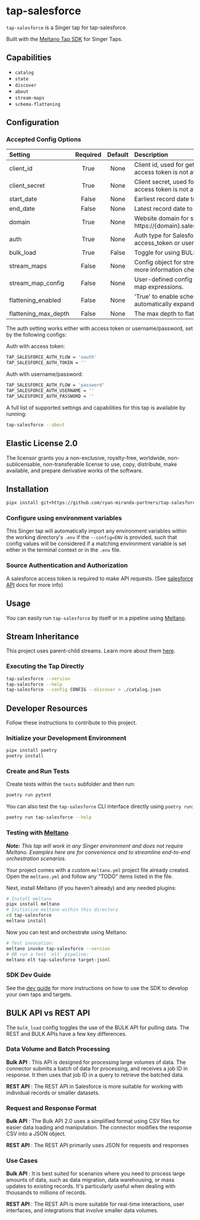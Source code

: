 # tap-salesforce

`tap-salesforce` is a Singer tap for tap-salesforce.

Built with the [Meltano Tap SDK](https://sdk.meltano.com) for Singer Taps.

## Capabilities

* `catalog`
* `state`
* `discover`
* `about`
* `stream-maps`
* `schema-flattening`

## Configuration

### Accepted Config Options

| Setting              | Required | Default | Description                                                                                                                                 |
|:---------------------|:--------:|:-------:|:--------------------------------------------------------------------------------------------------------------------------------------------|
| client_id            |   True   |  None   | Client id, used for getting access token if access token is not available                                                                   |
| client_secret        |   True   |  None   | Client secret, used for getting access token if access token is not available                                                               |
| start_date           |  False   |  None   | Earliest record date to sync                                                                                                                |
| end_date             |  False   |  None   | Latest record date to sync                                                                                                                  |
| domain               |   True   |  None   | Website domain for site url, ie., https://{domain}.salesforce.com/services/data/                                                            |
| auth                 |   True   |  None   | Auth type for Salesforce API requires either access_token or username/password                                                              |
| bulk_load            |   True   |  False  | Toggle for using BULK API method |                                                                                                           |
| stream_maps          |  False   |  None   | Config object for stream maps capability. For more information check out [Stream Maps](https://sdk.meltano.com/en/latest/stream_maps.html). 
| stream_map_config    |  False   |  None   | User-defined config values to be used within map expressions.                                                                               |
| flattening_enabled   |  False   |  None   | 'True' to enable schema flattening and automatically expand nested properties.                                                              |
| flattening_max_depth |  False   |  None   | The max depth to flatten schemas.                                                                                                           |

The auth setting works either with access token or username/password, set by the following configs:

Auth with access token:
```bash
TAP_SALESFORCE_AUTH_FLOW = 'oauth'
TAP_SALESFORCE_AUTH_TOKEN = ''
```

Auth with username/password:
```bash
TAP_SALESFORCE_AUTH_FLOW = 'password'
TAP_SALESFORCE_AUTH_USERNAME = ''
TAP_SALESFORCE_AUTH_PASSWORD = ''
```

A full list of supported settings and capabilities for this tap is available by running:

```bash
tap-salesforce --about
```

## Elastic License 2.0

The licensor grants you a non-exclusive, royalty-free, worldwide, non-sublicensable, non-transferable license to use, copy, distribute, make available, and prepare derivative works of the software.

## Installation

```bash
pipx install git+https://github.com/ryan-miranda-partners/tap-salesforce.git
```

### Configure using environment variables

This Singer tap will automatically import any environment variables within the working directory's
`.env` if the `--config=ENV` is provided, such that config values will be considered if a matching
environment variable is set either in the terminal context or in the `.env` file.

### Source Authentication and Authorization

A salesforce access token is required to make API requests. (See [salesforce API](https://developers.salesforce.com/docs/api/working-with-oauth) docs for more info)

## Usage

You can easily run `tap-salesforce` by itself or in a pipeline using [Meltano](https://meltano.com/).

## Stream Inheritance

This project uses parent-child streams. Learn more about them [here](https://gitlab.com/meltano/sdk/-/blob/main/docs/parent_streams.md).

### Executing the Tap Directly

```bash
tap-salesforce --version
tap-salesforce --help
tap-salesforce --config CONFIG --discover > ./catalog.json
```

## Developer Resources

Follow these instructions to contribute to this project.

### Initialize your Development Environment

```bash
pipx install poetry
poetry install
```

### Create and Run Tests

Create tests within the `tests` subfolder and
  then run:

```bash
poetry run pytest
```

You can also test the `tap-salesforce` CLI interface directly using `poetry run`:

```bash
poetry run tap-salesforce --help
```

### Testing with [Meltano](https://www.meltano.com)

_**Note:** This tap will work in any Singer environment and does not require Meltano.
Examples here are for convenience and to streamline end-to-end orchestration scenarios._

Your project comes with a custom `meltano.yml` project file already created. Open the `meltano.yml` and follow any "TODO" items listed in
the file.

Next, install Meltano (if you haven't already) and any needed plugins:

```bash
# Install meltano
pipx install meltano
# Initialize meltano within this directory
cd tap-salesforce
meltano install
```

Now you can test and orchestrate using Meltano:

```bash
# Test invocation:
meltano invoke tap-salesforce --version
# OR run a test `elt` pipeline:
meltano elt tap-salesforce target-jsonl
```

### SDK Dev Guide

See the [dev guide](https://sdk.meltano.com/en/latest/dev_guide.html) for more instructions on how to use the SDK to
develop your own taps and targets.

## BULK API vs REST API

The `bulk_load` config toggles the use of the BULK API for pulling data. The REST and BULK APIs have a few key differences.

### Data Volume and Batch Processing

**Bulk API** : This API is designed for processing large volumes of data. The connector submits a batch of data for processing, and receives a job ID in response. It then uses that job ID in a query to retrieve the batched data.

**REST API** : The REST API in Salesforce is more suitable for working with individual records or smaller datasets.

### Request and Response Format

**Bulk API** : The Bulk API 2.0 uses a simplified format using CSV files for easier data loading and manipulation. The connector modifies the response CSV into a JSON object.

**REST API** : The REST API primarily uses JSON for requests and responses

### Use Cases

**Bulk API** : It is best suited for scenarios where you need to process large amounts of data, such as data migration, data warehousing, or mass updates to existing records. It's particularly useful when dealing with thousands to millions of records.

**REST API** : The REST API is more suitable for real-time interactions, user interfaces, and integrations that involve smaller data volumes.